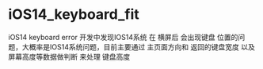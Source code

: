 # iOS14_keyboard_fit
iOS14 keyboard  error
开发中发现IOS14系统 在 横屏后 会出现键盘 位置的问题，大概率是IOS14系统问题，目前主要通过  主页面方向和 返回的键盘宽度 以及 屏幕高度等数据做判断  来处理 键盘高度
